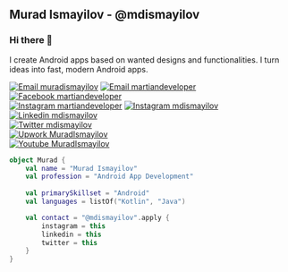 ## Murad Ismayilov - @mdismayilov
### Hi there 👋

I create Android apps based on wanted designs and functionalities. I turn ideas into fast, modern Android apps.

[![Email muradismayilov](https://img.shields.io/badge/Email-murad.ismaylov.97@gmail.com-red?style=for-the-badge)](mailto:murad.ismaylov.97@gmail.com)
[![Email martiandeveloper](https://img.shields.io/badge/Email-app.martiandeveloper@gmail.com-red?style=for-the-badge)](mailto:app.martiandeveloper@gmail.com)
<br>
[![Facebook martiandeveloper](https://img.shields.io/badge/Facebook-@martiandeveloper-blue?style=for-the-badge)](https://www.facebook.com/martiandeveloper/)
<br>
[![Instagram martiandeveloper](https://img.shields.io/badge/Instagram-@martiandeveloper-pink?style=for-the-badge)](https://www.instagram.com/martiandeveloper/)
[![Instagram mdismayilov](https://img.shields.io/badge/Instagram-@mdismayilov-pink?style=for-the-badge)](https://www.instagram.com/mdismayilov/)
<br>
[![Linkedin mdismayilov](https://img.shields.io/badge/Linkedin-@mdismayilov-cyan?style=for-the-badge)](https://www.linkedin.com/in/mdismayilov/)
<br>
[![Twitter mdismayilov](https://img.shields.io/badge/Twitter-@mdismayilov-blue?style=for-the-badge)](https://twitter.com/mdismayilov/)
<br>
[![Upwork MuradIsmayilov](https://img.shields.io/badge/Upwork-MuradIsmayilov-green?style=for-the-badge)](https://www.upwork.com/o/profiles/users/~0175bd3ba910cc6a7c/)
<br>
[![Youtube MuradIsmayilov](https://img.shields.io/badge/Youtube-@MuradIsmayilov-red?style=for-the-badge)](https://www.youtube.com/channel/UCZlLDhPlAO0IZ5MDGFlY9LA/ )

```kotlin
object Murad {
    val name = "Murad Ismayilov"
    val profession = "Android App Development"
 
    val primarySkillset = "Android"
    val languages = listOf("Kotlin", "Java")

    val contact = "@mdismayilov".apply {
        instagram = this
        linkedin = this
        twitter = this
    }
}
```
